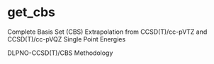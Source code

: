 # get_cbs
Complete Basis Set (CBS) Extrapolation from  CCSD(T)/cc-pVTZ and CCSD(T)/cc-pVQZ Single Point Energies


DLPNO-CCSD(T)/CBS Methodology


